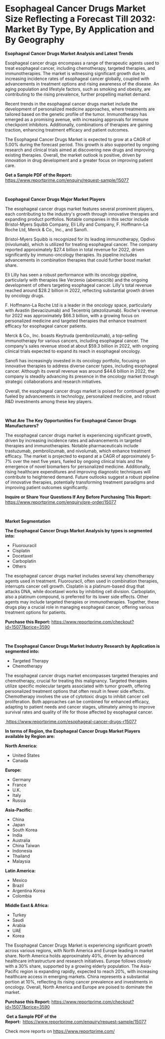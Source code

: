 <p><h1>Esophageal Cancer Drugs Market Size Reflecting a Forecast Till 2032: Market By Type, By Application and By Geography</h1></p><p><strong>Esophageal Cancer Drugs Market Analysis and Latest Trends</strong></p>
<p><p>Esophageal cancer drugs encompass a range of therapeutic agents used to treat esophageal cancer, including chemotherapy, targeted therapies, and immunotherapies. The market is witnessing significant growth due to increasing incidence rates of esophageal cancer globally, coupled with advancements in treatment options and rising awareness of the disease. An aging population and lifestyle factors, such as smoking and obesity, are contributing to the rising prevalence, further propelling market demand.</p><p>Recent trends in the esophageal cancer drugs market include the development of personalized medicine approaches, where treatments are tailored based on the genetic profile of the tumor. Immunotherapy has emerged as a promising avenue, with increasing approvals for immune checkpoint inhibitors. Additionally, combinations of therapies are gaining traction, enhancing treatment efficacy and patient outcomes.</p><p>The Esophageal Cancer Drugs Market is expected to grow at a CAGR of 5.00% during the forecast period. This growth is also supported by ongoing research and clinical trials aimed at discovering new drugs and improving existing therapies. Overall, the market outlook is positive, driven by innovation in drug development and a greater focus on improving patient care.</p></p>
<p><strong>Get a Sample PDF of the Report:&nbsp;</strong> <a href="https://www.reportprime.com/enquiry/request-sample/15077?utm_campaign=3551&utm_medium=2&utm_source=Github&utm_content=ia&utm_term=20032025&utm_id=esophageal-cancer-drugs">https://www.reportprime.com/enquiry/request-sample/15077</a></p>
<p>&nbsp;</p>
<p><strong>Esophageal Cancer Drugs Major Market Players</strong></p>
<p><p>The esophageal cancer drugs market features several prominent players, each contributing to the industry's growth through innovative therapies and expanding product portfolios. Notable companies in this sector include Bristol-Myers Squibb Company, Eli Lilly and Company, F. Hoffmann-La Roche Ltd, Merck & Co., Inc., and Sanofi.</p><p>Bristol-Myers Squibb is recognized for its leading immunotherapy, Opdivo (nivolumab), which is utilized for treating esophageal cancer. The company reported approximately $27.4 billion in total revenue for 2022, driven significantly by immuno-oncology therapies. Its pipeline includes advancements in combination therapies that could further boost market share.</p><p>Eli Lilly has seen a robust performance with its oncology pipeline, particularly with therapies like Verzenio (abemaciclib) and the ongoing development of others targeting esophageal cancer. Lilly's total revenue reached around $28.2 billion in 2022, reflecting substantial growth driven by oncology drugs.</p><p>F. Hoffmann-La Roche Ltd is a leader in the oncology space, particularly with Avastin (bevacizumab) and Tecentriq (atezolizumab). Roche's revenue for 2022 was approximately $66.3 billion, with a growing focus on personalized medicine and targeted therapies that enhance treatment efficacy for esophageal cancer patients.</p><p>Merck & Co., Inc. boasts Keytruda (pembrolizumab), a top-selling immunotherapy for various cancers, including esophageal cancer. The company's sales revenue stood at about $59.3 billion in 2022, with ongoing clinical trials expected to expand its reach in esophageal oncology.</p><p>Sanofi has increasingly invested in its oncology portfolio, focusing on innovative therapies to address diverse cancer types, including esophageal cancer. Although its overall revenue was around $44.6 billion in 2022, the company is steadily advancing its presence in the oncology market through strategic collaborations and research initiatives.</p><p>Overall, the esophageal cancer drugs market is poised for continued growth fueled by advancements in technology, personalized medicine, and robust R&D investments among these key players.</p></p>
<p>&nbsp;</p>
<p><strong>What Are The Key Opportunities For Esophageal Cancer Drugs Manufacturers?</strong></p>
<p><p>The esophageal cancer drugs market is experiencing significant growth, driven by increasing incidence rates and advancements in targeted therapies and immunotherapies. Notable pharmaceuticals include trastuzumab, pembrolizumab, and nivolumab, which enhance treatment efficacy. The market is projected to expand at a CAGR of approximately 5-7% over the next five years, fueled by ongoing clinical trials and the emergence of novel biomarkers for personalized medicine. Additionally, rising healthcare expenditures and improving diagnostic techniques will contribute to heightened demand. Future outlooks suggest a robust pipeline of innovative therapies, potentially transforming treatment paradigms and improving patient outcomes significantly.</p></p>
<p><strong>Inquire or Share Your Questions If Any Before Purchasing This Report:</strong> <a href="https://www.reportprime.com/enquiry/pre-order/15077?utm_campaign=3551&utm_medium=2&utm_source=Github&utm_content=ia&utm_term=20032025&utm_id=esophageal-cancer-drugs">https://www.reportprime.com/enquiry/pre-order/15077</a></p>
<p>&nbsp;</p>
<p><strong>Market Segmentation</strong></p>
<p><strong>The Esophageal Cancer Drugs Market Analysis by types is segmented into:</strong></p>
<p><ul><li>Fluorouracil</li><li>Cisplatin</li><li>Docetaxel</li><li>Carboplatin</li><li>Others</li></ul></p>
<p><p>The esophageal cancer drugs market includes several key chemotherapy agents used in treatment. Fluorouracil, often used in combination therapies, interrupts cancer cell growth. Cisplatin is a platinum-based drug that attacks DNA, while docetaxel works by inhibiting cell division. Carboplatin, also a platinum compound, is preferred for its lower side effects. Other agents may include targeted therapies or immunotherapies. Together, these drugs play a crucial role in managing esophageal cancer, offering various treatment options for patients.</p></p>
<p><strong>Purchase this Report:&nbsp;</strong><a href="https://www.reportprime.com/checkout?id=15077&price=3590&utm_campaign=3551&utm_medium=2&utm_source=Github&utm_content=ia&utm_term=20032025&utm_id=esophageal-cancer-drugs">https://www.reportprime.com/checkout?id=15077&price=3590</a></p>
<p>&nbsp;</p>
<p><strong>The Esophageal Cancer Drugs Market Industry Research by Application is segmented into:</strong></p>
<p><ul><li>Targeted Therapy</li><li>Chemotherapy</li></ul></p>
<p><p>The esophageal cancer drugs market encompasses targeted therapies and chemotherapy, crucial for treating this malignancy. Targeted therapies utilize specific molecular targets associated with tumor growth, offering personalized treatment options that often result in fewer side effects. Chemotherapy involves the use of cytotoxic drugs to inhibit cancer cell proliferation. Both approaches can be combined for enhanced efficacy, adapting to patient needs and cancer stages, ultimately aiming to improve survival rates and quality of life for those affected by esophageal cancer.</p></p>
<p><a href="https://www.reportprime.com/esophageal-cancer-drugs-r15077?utm_campaign=3551&utm_medium=2&utm_source=Github&utm_content=ia&utm_term=20032025&utm_id=esophageal-cancer-drugs">&nbsp;https://www.reportprime.com/esophageal-cancer-drugs-r15077</a></p>
<p><strong>In terms of Region, the Esophageal Cancer Drugs Market Players available by Region are:</strong></p>
<p>
    <p> <strong> North America: </strong>
        <ul>
            <li>United States</li>
            <li>Canada</li>
        </ul>
        </p> 
    <p> <strong> Europe: </strong>
        <ul>
            <li>Germany</li>
            <li>France</li>
            <li>U.K.</li>
            <li>Italy</li>
            <li>Russia</li>
        </ul>
        </p> 
    <p> <strong> Asia-Pacific: </strong>
        <ul>
            <li>China</li>
            <li>Japan</li>
            <li>South Korea</li>
            <li>India</li>
            <li>Australia</li>
            <li>China Taiwan</li>
            <li>Indonesia</li>
            <li>Thailand</li>
            <li>Malaysia</li>
        </ul>
        </p> 
    <p> <strong> Latin America: </strong>
        <ul>
            <li>Mexico</li>
            <li>Brazil</li>
            <li>Argentina Korea</li>
            <li>Colombia</li>
        </ul>
        </p> 
    <p> <strong> Middle East & Africa: </strong>
        <ul>
            <li>Turkey</li>
            <li>Saudi</li>
            <li>Arabia</li>
            <li>UAE</li>
            <li>Korea</li>
        </ul>
    </p>
    </p>
<p><p>The Esophageal Cancer Drugs Market is experiencing significant growth across various regions, with North America and Europe leading in market share. North America holds approximately 40%, driven by advanced healthcare infrastructure and research initiatives. Europe follows closely with a 30% share, supported by a growing elderly population. The Asia-Pacific region is expanding rapidly, expected to reach 20%, with increasing healthcare access in emerging markets. China represents a substantial portion at 10%, reflecting its rising cancer prevalence and investments in oncology. Overall, North America and Europe are poised to dominate the market.</p></p>
<p><strong>Purchase this Report: </strong><a href="https://www.reportprime.com/checkout?id=15077&price=3590&utm_campaign=3551&utm_medium=2&utm_source=Github&utm_content=ia&utm_term=20032025&utm_id=esophageal-cancer-drugs">https://www.reportprime.com/checkout?id=15077&price=3590</a></p>
<p>&nbsp;<strong>Get a Sample PDF of the Report:&nbsp;&nbsp;</strong><a href="https://www.reportprime.com/enquiry/request-sample/15077?utm_campaign=3551&utm_medium=2&utm_source=Github&utm_content=ia&utm_term=20032025&utm_id=esophageal-cancer-drugs">https://www.reportprime.com/enquiry/request-sample/15077</a></p>
<p><strong></strong></p>
<p>Check more reports on <a href="https://www.reportprime.com/?utm_campaign=3551&utm_medium=2&utm_source=Github&utm_content=ia&utm_term=20032025&utm_id=esophageal-cancer-drugs">https://www.reportprime.com/</a></p>